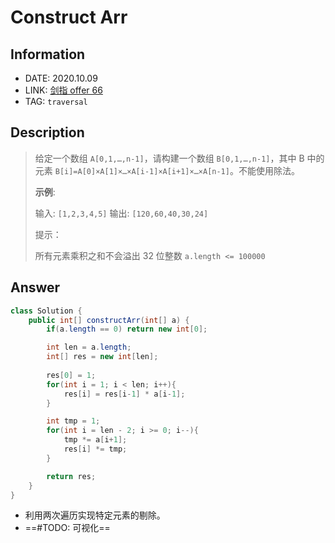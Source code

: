 # Construct Arr

## Information

- DATE: 2020.10.09
- LINK: [剑指 offer 66](https://leetcode-cn.com/problems/gou-jian-cheng-ji-shu-zu-lcof/)
- TAG: `traversal` 

## Description

> 给定一个数组 `A[0,1,…,n-1]`，请构建一个数组 `B[0,1,…,n-1]`，其中 B 中的元素 `B[i]=A[0]×A[1]×…×A[i-1]×A[i+1]×…×A[n-1]`。不能使用除法。
>
> **示例**:
>
> 输入: `[1,2,3,4,5]`
> 输出: `[120,60,40,30,24]`
>
>
> 提示：
>
> 所有元素乘积之和不会溢出 32 位整数
> `a.length <= 100000`

## Answer

```java
class Solution {
    public int[] constructArr(int[] a) {
        if(a.length == 0) return new int[0];

        int len = a.length;
        int[] res = new int[len];
        
        res[0] = 1;
        for(int i = 1; i < len; i++){
            res[i] = res[i-1] * a[i-1];
        }

        int tmp = 1;
        for(int i = len - 2; i >= 0; i--){
            tmp *= a[i+1];
            res[i] *= tmp;
        }

        return res;
    }
}
```

- 利用两次遍历实现特定元素的剔除。
- ==#TODO: 可视化==